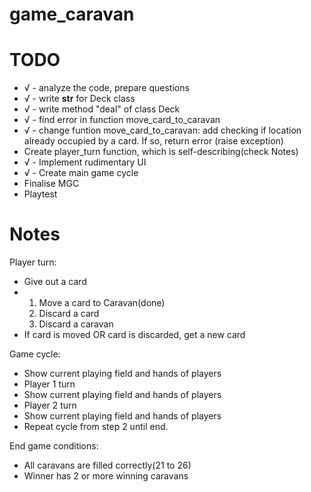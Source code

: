 # game_caravan




# TODO
- √ - analyze the code, prepare questions
- √ - write __str__ for Deck class
- √ - write method "deal" of class Deck
- √ -  find error in function move_card_to_caravan
- √ -  change funtion move_card_to_caravan:
 add checking if location already occupied by a card.
 If so, return error (raise exception)
- Create player_turn function, which is self-describing(check Notes)
- √ - Implement rudimentary UI
- √ - Create main game cycle
- Finalise MGC
- Playtest


# Notes

Player turn:
- Give out a card
- 1. Move a card to Caravan(done)
  2. Discard a card
  3. Discard a caravan
- If card is moved OR card is discarded, get a new card


Game cycle:
- Show current playing field and hands of players
- Player 1 turn
- Show current playing field and hands of players
- Player 2 turn
- Show current playing field and hands of players
- Repeat cycle from step 2 until end.

End game conditions:
- All caravans are filled correctly(21 to 26)
- Winner has 2 or more winning caravans